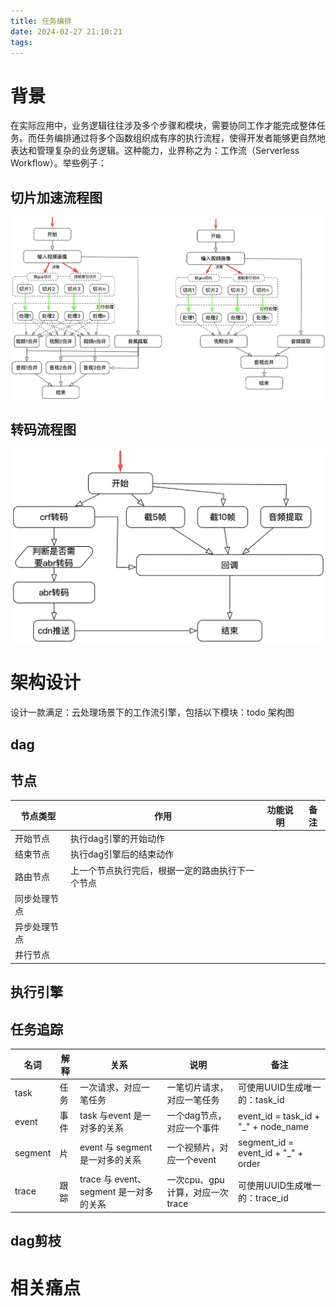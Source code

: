 ```yaml
---
title: 任务编排
date: 2024-02-27 21:10:21
tags: 
---
```


# 背景

在实际应用中，业务逻辑往往涉及多个步骤和模块，需要协同工作才能完成整体任务。而任务编排通过将多个函数组织成有序的执行流程，使得开发者能够更自然地表达和管理复杂的业务逻辑。这种能力，业界称之为：工作流（Serverless
Workflow）。举些例子：

## 切片加速流程图

![](/images/slice_dag_1.png)

## 转码流程图

![](/images/tc_dag_2.png)

# 架构设计

设计一款满足：云处理场景下的工作流引擎，包括以下模块：todo 架构图

## dag

## 节点

 节点类型   | 作用                       | 功能说明 | 备注 |
--------|--------------------------|------|----|
 开始节点   | 执行dag引擎的开始动作             |      |    | 
 结束节点   | 执行dag引擎后的结束动作            |      |    |
 路由节点   | 上一个节点执行完后，根据一定的路由执行下一个节点 |      |    |
 同步处理节点 |                          |      |    |
 异步处理节点 |                          |      |    |
 并行节点   |                          |      |    |

## 执行引擎

## 任务追踪

 名词      | 解释 | 关系                            | 说明                    | 备注                                   |
---------|----|-------------------------------|-----------------------|--------------------------------------|
 task    | 任务 | 一次请求，对应一笔任务                   | 一笔切片请求，对应一笔任务         | 可使用UUID生成唯一的：task_id                 |
 event   | 事件 | task 与event 是一对多的关系           | 一个dag节点，对应一个事件        | event_id = task_id + "_" + node_name |
 segment | 片  | event 与 segment 是一对多的关系       | 一个视频片，对应一个event       | segment_id = event_id + "_" + order  |
 trace   | 跟踪 | trace 与 event、segment 是一对多的关系 | 一次cpu、gpu计算，对应一次trace | 可使用UUID生成唯一的：trace_id                |

## dag剪枝

# 相关痛点